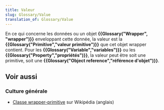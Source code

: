 ```yaml
---
title: Valeur
slug: Glossary/Value
translation_of: Glossary/Value
---
```


En ce qui concerne les données ou un objet **{{Glossary("Wrapper", "wrapper")}}** enveloppant cette donnée, la valeur est la **{{Glossary("Primitive","valeur primitive")}}** que cet objet wrapper contient. Pour les **{{Glossary("Variable","variables")}}** ou les **{{Glossary("</strong><strong>Property</strong><strong>","propriétés")}}**, la valeur peut être soit une primitive, soit une **{{Glossary("Object reference","référence d'objet")}}**.

## Voir aussi

### Culture générale

- [Classe wrapper-primitive](https://en.wikipedia.org/wiki/Primitive_wrapper_class) sur Wikipédia (anglais)
